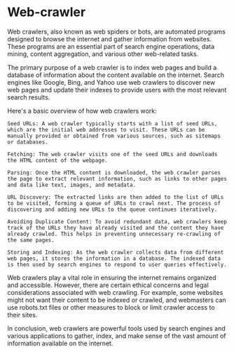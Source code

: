 # Web-crawler

Web crawlers, also known as web spiders or bots, are automated programs designed to browse the internet and gather information from websites. These programs are an essential part of search engine operations, data mining, content aggregation, and various other web-related tasks.

The primary purpose of a web crawler is to index web pages and build a database of information about the content available on the internet. Search engines like Google, Bing, and Yahoo use web crawlers to discover new web pages and update their indexes to provide users with the most relevant search results.

Here's a basic overview of how web crawlers work:

    Seed URLs: A web crawler typically starts with a list of seed URLs, which are the initial web addresses to visit. These URLs can be manually provided or obtained from various sources, such as sitemaps or databases.

    Fetching: The web crawler visits one of the seed URLs and downloads the HTML content of the webpage.

    Parsing: Once the HTML content is downloaded, the web crawler parses the page to extract relevant information, such as links to other pages and data like text, images, and metadata.

    URL Discovery: The extracted links are then added to the list of URLs to be visited, forming a queue of URLs to crawl next. The process of discovering and adding new URLs to the queue continues iteratively.

    Avoiding Duplicate Content: To avoid redundant data, web crawlers keep track of the URLs they have already visited and the content they have already crawled. This helps in preventing unnecessary re-crawling of the same pages.

    Storing and Indexing: As the web crawler collects data from different web pages, it stores the information in a database. The indexed data is then used by search engines to respond to user queries effectively.

Web crawlers play a vital role in ensuring the internet remains organized and accessible. However, there are certain ethical concerns and legal considerations associated with web crawling. For example, some websites might not want their content to be indexed or crawled, and webmasters can use robots.txt files or other measures to block or limit crawler access to their sites.

In conclusion, web crawlers are powerful tools used by search engines and various applications to gather, index, and make sense of the vast amount of information available on the internet.

